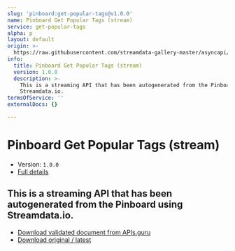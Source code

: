 ```yaml
---
slug: 'pinboard:get-popular-tags@v1.0.0'
name: Pinboard Get Popular Tags (stream)
service: get-popular-tags
alpha: p
layout: default
origin: >-
  https://raw.githubusercontent.com/streamdata-gallery-master/asyncapi/master/_listings/pinboard/pinboard-get-popular-tags-stream-async.md
info:
  title: Pinboard Get Popular Tags (stream)
  version: 1.0.0
  description: >-
    This is a streaming API that has been autogenerated from the Pinboard using
    Streamdata.io.
termsOfService: ''
externalDocs: {}

---
```

# Pinboard Get Popular Tags (stream)

* Version: `1.0.0`
* [Full details](../html/pinboard:get-popular-tags@v1.0.0.html)



## This is a streaming API that has been autogenerated from the Pinboard using Streamdata.io.



* [Download validated document from APIs.guru](https://raw.githubusercontent.com/APIs-guru/asyncapi-directory/master/docs/APIs/pinboard%3Aget-popular-tags%40v1.0.0.yaml)
* [Download original / latest](https://raw.githubusercontent.com/streamdata-gallery-master/asyncapi/master/_listings/pinboard/pinboard-get-popular-tags-stream-async.md)

<script type="application/ld+json">
{
  "@context": "http://schema.org/",
  "@type": "WebAPI",
  "description": "This is a streaming API that has been autogenerated from the Pinboard using Streamdata.io.",
  "documentation": "",

  "name": "Pinboard Get Popular Tags (stream)"
}
</script>
